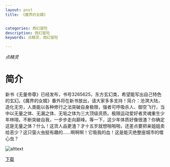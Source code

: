 ```yaml
---
layout: post
title: 《魔界的女婿》


categories: 西幻冒险
description: 西幻冒险
keywords: 点精灵，西幻冒险

---
```


*点精灵*

# 简介

新书《无量帝尊》已经发布，书号3265625，东方玄幻类，希望能写出自己特色的玄幻。《魔界的女婿》番外将在新书放出，请大家多多支持！简介：沧溟大陆，造化无穷，人类能以各种修行之法突破自身极限，强者可呼吸杀人、御空飞行，当中以无量之体、无漏之体、无垢之体为三大顶级资质。极限运动爱好者灵魂重生少年林珝，不断突破自我，一步步走向巅峰。等一下，这少年体质好像很渣？你确定这是无量之体？什么！这货人品更渣？才十五岁就想啪啪啪，还差点要把亲姐姐卖给恶少？这只萤火虫挺有趣的……啊啊啊！它吸我的血！这是能灭绝整座城市的噬心虫？


![alttext](https://bookcover.yuewen.com/qdbimg/349573/2177264/300 "封面")

[下载](https://www.google.com/)